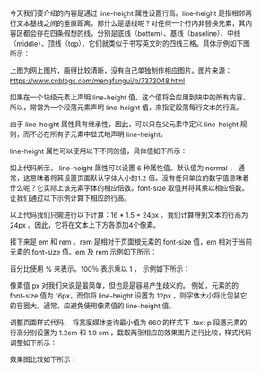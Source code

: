 今天我们要介绍的内容是通过 line-height 属性设置行高。line-height 是指相邻两行文本基线之间的垂直距离。那什么是基线呢？对任何一个行内非替换元素，其内容区都会存在四条假想的线，分别是底线（bottom）、基线（baseline）、中线（middle）、顶线（top），它们就类似于书写英文时的四线三格。具体示例如下图所示：

上图为网上图片，画得比较清晰，没有自己单独制作相应图片。图片来源： https://www.cnblogs.com/mengfangui/p/7373048.html

如果在一个块级元素上声明 line-height 值，这个值将会应用到块中的所有内容。所以，常常为一个段落元素声明 line-height 值，来指定段落每行文本的行高。

由于 line-height 属性具有继承性，因此，可以只在父元素中定义 line-height 规则，而不必在所有子元素中显式地声明 line-height。

line-height 属性可以使用以下不同的值，具体值如下所示：

<style type="text/css">

body {
    line-height: normal; /* default */
    line-height: 2;
    line-height: 1em;
    line-height: 1rem;
    line-height: 200%;
    line-height: 20px;
}

</style>


如上代码所示， line-height 属性可以设置 6 种属性值。默认值为 normal ， 通常，这意味着将其设置页面默认字体大小的1.2 倍。没有任何单位的数字值意味着什么呢？它实际上该元素字体的相应倍数。font-size 取值并将其乘以相应倍数。让我们通过以下示例计算下相应的行高。

<style type="text/css">

body {
    font-size: 16px;
    line-height: 1.5;
}

</style>

以上代码我们只需进行以下计算：16 * 1.5 = 24px 。我们计算得到文本的行高为 24px 。因此，它将在文本上下方各添加4个像素。

接下来是 em 和 rem 。rem 是相对于页面根元素的 font-size 值，em 相对于当前元素的 font-size 值。em 及 rem 示例如下所示：

<style type="text/css">

html {
    font-size: 12px;
}

.remLHeight {
    font-size: 16px;
    line-height: 1.5rem; /* line-height 值为 12 * 1.5 = 18px */
}

.emLHeight {
    font-size: 16px;
    line-height: 1.5em; /* line-height 值为 16 * 1.5 = 24px */
}

</style>

百分比使用 % 来表示。100％ 表示乘以 1 ， 示例如下所示：

<style type="text/css">

body {
    font-size: 12px;
}


.pctLheight {
    font-size: 16px;
    line-height: 150%; /* line-height 值为 16 * 1.5 = 24px */
}

</style>

像素值 px 对我们来说是最简单，但也是是容易产生歧义的。  例如，元素的的 font-size 值为 16px，而你将 line-height 设置为 12px ，则字体大小将比包装它的容器大。通常，应避免使用像素值的 line-height 值。

调整页面样式代码， 将宽度媒体查询最小值为 660 的样式下 .text p 段落元素的行高分别设置为 1.2em 和 1.9 em ，截取两张相应的效果图片进行比较，样式代码调整如下所示：

<style type="text/css">
 @media (min-width: 660px) {
        .wrapper {
          grid-template-columns: 1fr 1fr 1fr 1fr;
        } 

        .text {
          grid-column: 2 / 4;
          grid-row: 1 / 3;
        }

        .text p {
          line-height: 1.9em;
        }

        .wide {
          grid-column: auto / span 2;
        }
  }

</style>

效果图比较如下所示：




